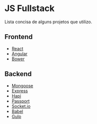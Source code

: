 # JS Fullstack

Lista concisa de alguns projetos que utilizo.

## Frontend

- [React]()
- [Angular]()
- [Bower]()

## Backend

- [Mongoose]()
- [Express]()
- [Hapi]()
- [Passport]()
- [Socket.io]()
- [Babel]()
- [Gulp]()
